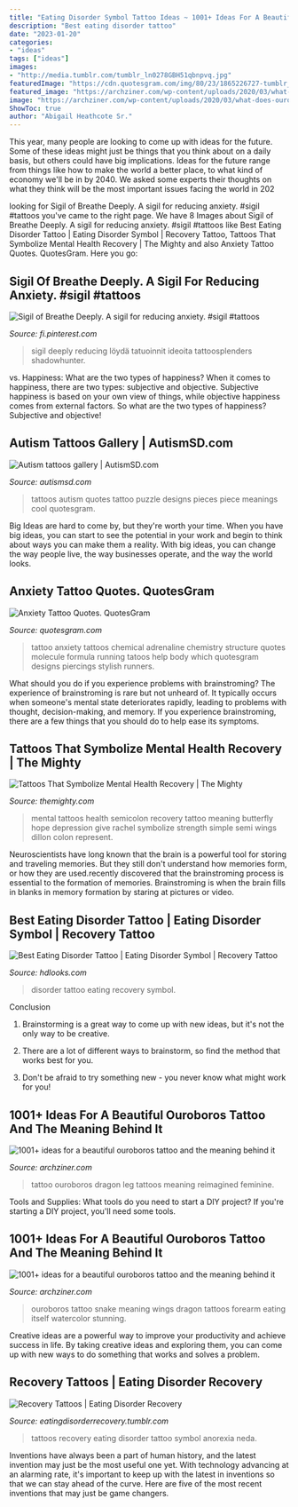 ```yaml
---
title: "Eating Disorder Symbol Tattoo Ideas ~ 1001+ Ideas For A Beautiful Ouroboros Tattoo And The Meaning Behind It"
description: "Best eating disorder tattoo"
date: "2023-01-20"
categories:
- "ideas"
tags: ["ideas"]
images:
- "http://media.tumblr.com/tumblr_ln0278GBH51qbnpvq.jpg"
featuredImage: "https://cdn.quotesgram.com/img/80/23/1865226727-tumblr_ltyb9nCEin1qzabkfo1_500.png"
featured_image: "https://archziner.com/wp-content/uploads/2020/03/what-does-ouroboros-mean-forearm-tattoo-of-snake-black-and-white-photo.jpg"
image: "https://archziner.com/wp-content/uploads/2020/03/what-does-ouroboros-mean-forearm-tattoo-of-snake-black-and-white-photo.jpg"
ShowToc: true
author: "Abigail Heathcote Sr."
---
```



This year, many people are looking to come up with ideas for the future. Some of these ideas might just be things that you think about on a daily basis, but others could have big implications. Ideas for the future range from things like how to make the world a better place, to what kind of economy we'll be in by 2040. We asked some experts their thoughts on what they think will be the most important issues facing the world in 202
	

		
looking for Sigil of Breathe Deeply. A sigil for reducing anxiety. #sigil #tattoos you've came to the right page. We have 8 Images about Sigil of Breathe Deeply. A sigil for reducing anxiety. #sigil #tattoos like Best Eating Disorder Tattoo | Eating Disorder Symbol | Recovery Tattoo, Tattoos That Symbolize Mental Health Recovery | The Mighty and also Anxiety Tattoo Quotes. QuotesGram. Here you go:
		
    
## Sigil Of Breathe Deeply. A Sigil For Reducing Anxiety. #sigil #tattoos

<img loading=lazy src="https://i.pinimg.com/originals/7f/e2/79/7fe279ce50733acebde4d8548c933f96.jpg" onerror="this.onerror=null;this.src='https://tse1.mm.bing.net/th?id=OIP.f-z8ritm37o7tipoeUwdGgHaJ4&amp;pid=15.1';" alt="Sigil of Breathe Deeply. A sigil for reducing anxiety. #sigil #tattoos">

_Source: fi.pinterest.com_

>sigil deeply reducing löydä tatuoinnit ideoita tattoosplenders shadowhunter. 

	

vs. Happiness: What are the two types of happiness?
When it comes to happiness, there are two types: subjective and objective. Subjective happiness is based on your own view of things, while objective happiness comes from external factors. So what are the two types of happiness? Subjective and objective!

    
## Autism Tattoos Gallery | AutismSD.com

<img loading=lazy src="http://autismsd.com/wp-content/uploads/2014/01/CTnIKc3.jpg" onerror="this.onerror=null;this.src='https://tse1.mm.bing.net/th?id=OIP.Cc08nWzd8MlSbJv0bjrWbAHaHa&amp;pid=15.1';" alt="Autism tattoos gallery | AutismSD.com">

_Source: autismsd.com_

>tattoos autism quotes tattoo puzzle designs pieces piece meanings cool quotesgram. 

	

Big Ideas are hard to come by, but they're worth your time. When you have big ideas, you can start to see the potential in your work and begin to think about ways you can make them a reality. With big ideas, you can change the way people live, the way businesses operate, and the way the world looks.

    
## Anxiety Tattoo Quotes. QuotesGram

<img loading=lazy src="https://cdn.quotesgram.com/img/80/23/1865226727-tumblr_ltyb9nCEin1qzabkfo1_500.png" onerror="this.onerror=null;this.src='https://tse4.mm.bing.net/th?id=OIP.7equTUW0nE9527F4i5kB3AHaJ6&amp;pid=15.1';" alt="Anxiety Tattoo Quotes. QuotesGram">

_Source: quotesgram.com_

>tattoo anxiety tattoos chemical adrenaline chemistry structure quotes molecule formula running tatoos help body which quotesgram designs piercings stylish runners. 

	

What should you do if you experience problems with brainstroming?
The experience of brainstroming is rare but not unheard of. It typically occurs when someone's mental state deteriorates rapidly, leading to problems with thought, decision-making, and memory. If you experience brainstroming, there are a few things that you should do to help ease its symptoms.

    
## Tattoos That Symbolize Mental Health Recovery | The Mighty

<img loading=lazy src="http://themighty.com/wp-content/uploads/2015/11/12243333_10153141029340906_4750726194214992619_n.jpg" onerror="this.onerror=null;this.src='https://tse1.mm.bing.net/th?id=OIP.lH0oOauCFd2JEATZ6GvORQHaNK&amp;pid=15.1';" alt="Tattoos That Symbolize Mental Health Recovery | The Mighty">

_Source: themighty.com_

>mental tattoos health semicolon recovery tattoo meaning butterfly hope depression give rachel symbolize strength simple semi wings dillon colon represent. 

	

Neuroscientists have long known that the brain is a powerful tool for storing and traveling memories. But they still don't understand how memories form, or how they are used.recently discovered that the brainstroming process is essential to the formation of memories. Brainstroming is when the brain fills in blanks in memory formation by staring at pictures or video.

    
## Best Eating Disorder Tattoo | Eating Disorder Symbol | Recovery Tattoo

<img loading=lazy src="https://1.bp.blogspot.com/-4DleOhX5jGw/XllYn8Ax4SI/AAAAAAAAAbY/68IsX90sLmEhkiAqni3MkoeNRvKGXBffACPcBGAYYCw/s1600/Eating-Disorder-Tattoo-5.jpg" onerror="this.onerror=null;this.src='https://tse1.mm.bing.net/th?id=OIP.y73OOK5pMMC78YuIlevPVgAAAA&amp;pid=15.1';" alt="Best Eating Disorder Tattoo | Eating Disorder Symbol | Recovery Tattoo">

_Source: hdlooks.com_

>disorder tattoo eating recovery symbol. 

	

Conclusion
1. Brainstorming is a great way to come up with new ideas, but it's not the only way to be creative.
2. There are a lot of different ways to brainstorm, so find the method that works best for you.

3. Don't be afraid to try something new - you never know what might work for you!

    
## 1001+ Ideas For A Beautiful Ouroboros Tattoo And The Meaning Behind It

<img loading=lazy src="https://archziner.com/wp-content/uploads/2020/03/back-of-leg-tattoo-ouroboros-dragon-black-ink-tattoo-symbols-in-the-middle.jpg" onerror="this.onerror=null;this.src='https://tse2.mm.bing.net/th?id=OIP.StaGxF0ySUwORhagOdyBYQHaKX&amp;pid=15.1';" alt="1001+ ideas for a beautiful ouroboros tattoo and the meaning behind it">

_Source: archziner.com_

>tattoo ouroboros dragon leg tattoos meaning reimagined feminine. 

	

Tools and Supplies: What tools do you need to start a DIY project?
If you're starting a DIY project, you'll need some tools.

    
## 1001+ Ideas For A Beautiful Ouroboros Tattoo And The Meaning Behind It

<img loading=lazy src="https://archziner.com/wp-content/uploads/2020/03/what-does-ouroboros-mean-forearm-tattoo-of-snake-black-and-white-photo.jpg" onerror="this.onerror=null;this.src='https://tse4.mm.bing.net/th?id=OIP.d4o6UHQsZqC6ro8qXXnPAAHaIK&amp;pid=15.1';" alt="1001+ ideas for a beautiful ouroboros tattoo and the meaning behind it">

_Source: archziner.com_

>ouroboros tattoo snake meaning wings dragon tattoos forearm eating itself watercolor stunning. 

	

Creative ideas are a powerful way to improve your productivity and achieve success in life. By taking creative ideas and exploring them, you can come up with new ways to do something that works and solves a problem.

    
## Recovery Tattoos | Eating Disorder Recovery

<img loading=lazy src="http://media.tumblr.com/tumblr_ln0278GBH51qbnpvq.jpg" onerror="this.onerror=null;this.src='https://tse3.mm.bing.net/th?id=OIP.oo9OVQsee2eace1PNUr-BgHaE7&amp;pid=15.1';" alt="Recovery Tattoos | Eating Disorder Recovery">

_Source: eatingdisorderrecovery.tumblr.com_

>tattoos recovery eating disorder tattoo symbol anorexia neda. 

	

Inventions have always been a part of human history, and the latest invention may just be the most useful one yet. With technology advancing at an alarming rate, it's important to keep up with the latest in inventions so that we can stay ahead of the curve. Here are five of the most recent inventions that may just be game changers.

